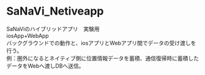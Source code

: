 # SaNaVi_Netiveapp
SaNaViのハイブリッドアプリ　実験用  
iosApp+WebApp  
バックグラウンドでの動作と、iosアプリとWebアプリ間でデータの受け渡しを行う。  
例：圏外になるとネイティブ側に位置情報データを蓄積、通信復帰時に蓄積したデータをWebへ渡しDBへ送信。
